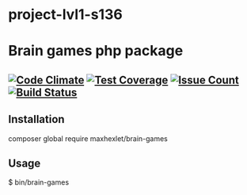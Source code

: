 # project-lvl1-s136
# Brain games php package
[![Code Climate](https://codeclimate.com/github/MaxSmakov/project-lvl1-s136/badges/gpa.svg)](https://codeclimate.com/github/MaxSmakov/project-lvl1-s136)
[![Test Coverage](https://codeclimate.com/github/MaxSmakov/project-lvl1-s136/badges/coverage.svg)](https://codeclimate.com/github/MaxSmakov/project-lvl1-s136/coverage)
[![Issue Count](https://codeclimate.com/github/MaxSmakov/project-lvl1-s136/badges/issue_count.svg)](https://codeclimate.com/github/MaxSmakov/project-lvl1-s136)
[![Build Status](https://travis-ci.org/MaxSmakov/project-lvl1-s136.svg?branch=master)](https://travis-ci.org/MaxSmakov/project-lvl1-s136)
---

## Installation
composer global require maxhexlet/brain-games

## Usage
$ bin/brain-games
